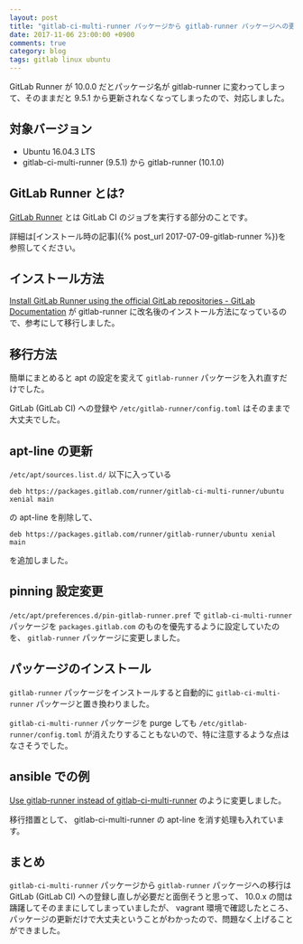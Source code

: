 ```yaml
---
layout: post
title: "gitlab-ci-multi-runner パッケージから gitlab-runner パッケージへの更新"
date: 2017-11-06 23:00:00 +0900
comments: true
category: blog
tags: gitlab linux ubuntu
---
```

GitLab Runner が 10.0.0 だとパッケージ名が gitlab-runner に変わってしまって、そのままだと 9.5.1 から更新されなくなってしまったので、対応しました。

<!--more-->

## 対象バージョン

- Ubuntu 16.04.3 LTS
- gitlab-ci-multi-runner (9.5.1) から gitlab-runner (10.1.0)

## GitLab Runner とは?

[GitLab Runner](https://docs.gitlab.com/runner/) とは GitLab CI のジョブを実行する部分のことです。

詳細は[インストール時の記事]({% post_url 2017-07-09-gitlab-runner %})を参照してください。

## インストール方法

[Install GitLab Runner using the official GitLab repositories - GitLab Documentation](https://docs.gitlab.com/runner/install/linux-repository.html) が gitlab-runner に改名後のインストール方法になっているので、参考にして移行しました。

## 移行方法

簡単にまとめると apt の設定を変えて `gitlab-runner` パッケージを入れ直すだけでした。

GitLab (GitLab CI) への登録や `/etc/gitlab-runner/config.toml` はそのままで大丈夫でした。

## apt-line の更新

`/etc/apt/sources.list.d/` 以下に入っている

    deb https://packages.gitlab.com/runner/gitlab-ci-multi-runner/ubuntu xenial main

の apt-line を削除して、

    deb https://packages.gitlab.com/runner/gitlab-runner/ubuntu xenial main

を追加しました。

## pinning 設定変更

`/etc/apt/preferences.d/pin-gitlab-runner.pref` で `gitlab-ci-multi-runner` パッケージを `packages.gitlab.com` のものを優先するように設定していたのを、 `gitlab-runner` パッケージに変更しました。

## パッケージのインストール

`gitlab-runner` パッケージをインストールすると自動的に `gitlab-ci-multi-runner` パッケージと置き換わりました。

`gitlab-ci-multi-runner` パッケージを purge しても `/etc/gitlab-runner/config.toml` が消えたりすることもないので、特に注意するような点はなさそうでした。

## ansible での例

[Use gitlab-runner instead of gitlab-ci-multi-runner](https://github.com/znz/ansible-role-gitlab-runner/commit/616a9da561360fbae940940aec49483a5ee1ce9b) のように変更しました。

移行措置として、 gitlab-ci-multi-runner の apt-line を消す処理も入れています。

## まとめ

`gitlab-ci-multi-runner` パッケージから `gitlab-runner` パッケージへの移行は GitLab (GitLab CI) への登録し直しが必要だと面倒そうと思って、 10.0.x の間は躊躇してそのままにしてしまっていましたが、 vagrant 環境で確認したところ、パッケージの更新だけで大丈夫ということがわかったので、問題なく上げることができました。
